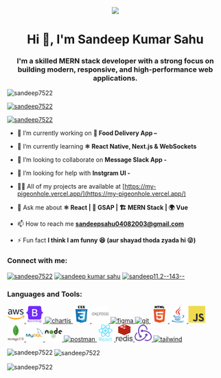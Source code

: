 <div align="center">
  <img  src="https://i.pinimg.com/originals/37/65/8d/37658d30d8b16a4401f3f94af1a2b292.gif"  />
</div>


<h1 align="center">Hi 👋, I'm Sandeep Kumar Sahu</h1>
<h3 align="center">I'm a skilled MERN stack developer with a strong focus on building modern, responsive, and high-performance web applications.</h3>

<p align="left"> <img src="https://komarev.com/ghpvc/?username=sandeep7522&label=Profile%20views&color=0e75b6&style=flat" alt="sandeep7522" /> </p>

<p align="left"> <a href="https://github.com/ryo-ma/github-profile-trophy"><img src="https://github-profile-trophy.vercel.app/?username=sandeep7522" alt="sandeep7522" /></a> </p>

<p align="left"> <a href="https://twitter.com/sandeep7522" target="blank"><img src="https://img.shields.io/twitter/follow/sandeep7522?logo=twitter&style=for-the-badge" alt="sandeep7522" /></a> </p>















- 🔭 I’m currently working on **🍔 Food Delivery App –**

- 🌱 I’m currently learning **⚛️ React Native, Next.js & WebSockets**

- 👯 I’m looking to collaborate on **Message Slack App -**

- 🤝 I’m looking for help with **Instgram UI -**

- 👨‍💻 All of my projects are available at [https://my-pigeonhole.vercel.app/](https://my-pigeonhole.vercel.app/)

- 💬 Ask me about **⚛️ React | 🎨 GSAP | 🏗️ MERN Stack | 🌍 Vue**

- 📫 How to reach me **sandeepsahu04082003@gmail.com**

- ⚡ Fun fact **I think I am funny 😆 (aur shayad thoda zyada hi 😜)**

<h3 align="left">Connect with me:</h3>
<p align="left">
<a href="https://twitter.com/sandeep7522" target="blank"><img align="center" src="https://raw.githubusercontent.com/rahuldkjain/github-profile-readme-generator/master/src/images/icons/Social/twitter.svg" alt="sandeep7522" height="30" width="40" /></a>
<a href="https://linkedin.com/in/sandeep kumar sahu" target="blank"><img align="center" src="https://raw.githubusercontent.com/rahuldkjain/github-profile-readme-generator/master/src/images/icons/Social/linked-in-alt.svg" alt="sandeep kumar sahu" height="30" width="40" /></a>
<a href="https://instagram.com/sandeep11.2--143--" target="blank"><img align="center" src="https://raw.githubusercontent.com/rahuldkjain/github-profile-readme-generator/master/src/images/icons/Social/instagram.svg" alt="sandeep11.2--143--" height="30" width="40" /></a>
</p>

<h3 align="left">Languages and Tools:</h3>
<p align="left"> <a href="https://aws.amazon.com" target="_blank" rel="noreferrer"> <img src="https://raw.githubusercontent.com/devicons/devicon/master/icons/amazonwebservices/amazonwebservices-original-wordmark.svg" alt="aws" width="40" height="40"/> </a> <a href="https://getbootstrap.com" target="_blank" rel="noreferrer"> <img src="https://raw.githubusercontent.com/devicons/devicon/master/icons/bootstrap/bootstrap-plain-wordmark.svg" alt="bootstrap" width="40" height="40"/> </a> <a href="https://www.chartjs.org" target="_blank" rel="noreferrer"> <img src="https://www.chartjs.org/media/logo-title.svg" alt="chartjs" width="40" height="40"/> </a> <a href="https://www.w3schools.com/css/" target="_blank" rel="noreferrer"> <img src="https://raw.githubusercontent.com/devicons/devicon/master/icons/css3/css3-original-wordmark.svg" alt="css3" width="40" height="40"/> </a> <a href="https://expressjs.com" target="_blank" rel="noreferrer"> <img src="https://raw.githubusercontent.com/devicons/devicon/master/icons/express/express-original-wordmark.svg" alt="express" width="40" height="40"/> </a> <a href="https://www.figma.com/" target="_blank" rel="noreferrer"> <img src="https://www.vectorlogo.zone/logos/figma/figma-icon.svg" alt="figma" width="40" height="40"/> </a> <a href="https://git-scm.com/" target="_blank" rel="noreferrer"> <img src="https://www.vectorlogo.zone/logos/git-scm/git-scm-icon.svg" alt="git" width="40" height="40"/> </a> <a href="https://www.w3.org/html/" target="_blank" rel="noreferrer"> <img src="https://raw.githubusercontent.com/devicons/devicon/master/icons/html5/html5-original-wordmark.svg" alt="html5" width="40" height="40"/> </a> <a href="https://www.java.com" target="_blank" rel="noreferrer"> <img src="https://raw.githubusercontent.com/devicons/devicon/master/icons/java/java-original.svg" alt="java" width="40" height="40"/> </a> <a href="https://developer.mozilla.org/en-US/docs/Web/JavaScript" target="_blank" rel="noreferrer"> <img src="https://raw.githubusercontent.com/devicons/devicon/master/icons/javascript/javascript-original.svg" alt="javascript" width="40" height="40"/> </a> <a href="https://www.mongodb.com/" target="_blank" rel="noreferrer"> <img src="https://raw.githubusercontent.com/devicons/devicon/master/icons/mongodb/mongodb-original-wordmark.svg" alt="mongodb" width="40" height="40"/> </a> <a href="https://www.mysql.com/" target="_blank" rel="noreferrer"> <img src="https://raw.githubusercontent.com/devicons/devicon/master/icons/mysql/mysql-original-wordmark.svg" alt="mysql" width="40" height="40"/> </a> <a href="https://nodejs.org" target="_blank" rel="noreferrer"> <img src="https://raw.githubusercontent.com/devicons/devicon/master/icons/nodejs/nodejs-original-wordmark.svg" alt="nodejs" width="40" height="40"/> </a> <a href="https://postman.com" target="_blank" rel="noreferrer"> <img src="https://www.vectorlogo.zone/logos/getpostman/getpostman-icon.svg" alt="postman" width="40" height="40"/> </a> <a href="https://reactjs.org/" target="_blank" rel="noreferrer"> <img src="https://raw.githubusercontent.com/devicons/devicon/master/icons/react/react-original-wordmark.svg" alt="react" width="40" height="40"/> </a> <a href="https://redis.io" target="_blank" rel="noreferrer"> <img src="https://raw.githubusercontent.com/devicons/devicon/master/icons/redis/redis-original-wordmark.svg" alt="redis" width="40" height="40"/> </a> <a href="https://redux.js.org" target="_blank" rel="noreferrer"> <img src="https://raw.githubusercontent.com/devicons/devicon/master/icons/redux/redux-original.svg" alt="redux" width="40" height="40"/> </a> <a href="https://tailwindcss.com/" target="_blank" rel="noreferrer"> <img src="https://www.vectorlogo.zone/logos/tailwindcss/tailwindcss-icon.svg" alt="tailwind" width="40" height="40"/> </a> </p>

<p><img align="left" src="https://github-readme-stats.vercel.app/api/top-langs?username=sandeep7522&show_icons=true&locale=en&layout=compact" alt="sandeep7522" /></p>

<p>&nbsp;<img align="center" src="https://github-readme-stats.vercel.app/api?username=sandeep7522&show_icons=true&locale=en" alt="sandeep7522" /></p>

<p><img align="center" src="https://github-readme-streak-stats.herokuapp.com/?user=sandeep7522&" alt="sandeep7522" /></p>
